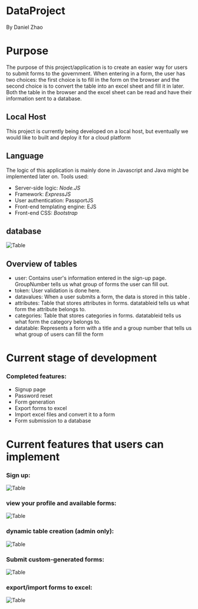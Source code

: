 # DataProject
By Daniel Zhao
# Purpose
The purpose of this project/application is to create an easier way for users to submit forms to the government. When entering in a form, the user has two choices: the first choice is to fill in the form on the browser and the second choice is to convert the table into an excel sheet and fill it in later. Both the table in the browser and the excel sheet can be read and have their information sent to a database.

## Local Host
This project is currently being developed on a local host, but eventually we would like to built and deploy it for a cloud platform

## Language
The logic of this application is mainly done in Javascript and Java might be implemented later on. Tools used:
- Server-side logic: *Node.JS*
- Framework: *ExpressJS*
- User authentication: PassportJS
- Front-end templating engine: EJS
- Front-end CSS: *Bootstrap*


## database
![Table](https://raw.githubusercontent.com/mzhao123/DataProject/master/pictures/database.png)

## Overview of tables
- user: Contains user's information entered in the sign-up page. GroupNumber tells us what group of forms the user can fill out.
- token: User validation is done here.
- datavalues: When a user submits a form, the data is stored in this table .
- attributes: Table that stores attributes in forms. datatableid tells us what form the attribute belongs to.
- categories: Table that stores categories in forms. datatableid tells us what form the category belongs to.
- datatable: Represents a form with a title and a group number that tells us what group of users can fill the form
# Current stage of development
### Completed features:
- Signup page
- Password reset
- Form generation
- Export forms to excel
- Import excel files and convert it to a form
- Form submission to a database

# Current features that users can implement

### Sign up:
![Table](https://raw.githubusercontent.com/mzhao123/DataProject/master/pictures/Signup.png)

### view your profile and available forms:
![Table](https://raw.githubusercontent.com/mzhao123/DataProject/master/pictures/profile.png)

### dynamic table creation (admin only):
![Table](https://raw.githubusercontent.com/mzhao123/DataProject/master/pictures/EditableForm.png)

### Submit custom-generated forms:
![Table](https://raw.githubusercontent.com/mzhao123/DataProject/master/pictures/emptyform.png)

### export/import forms to excel:
![Table](https://raw.githubusercontent.com/mzhao123/DataProject/master/pictures/excelfunctionality.png)

###
